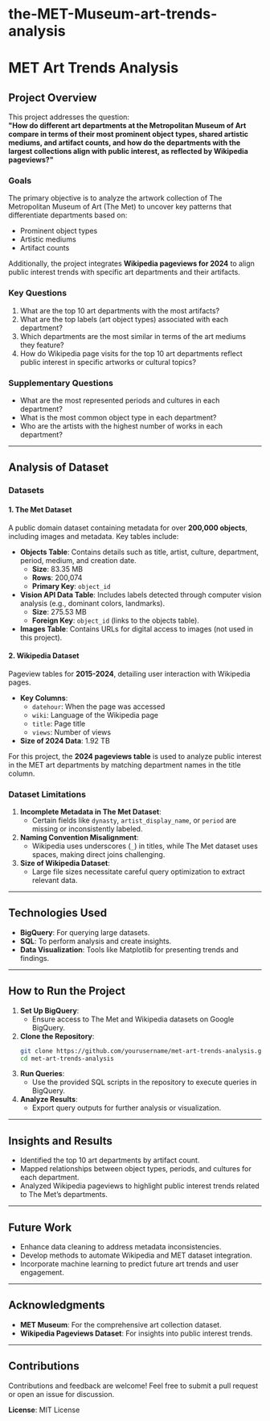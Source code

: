 # the-MET-Museum-art-trends-analysis

# MET Art Trends Analysis  

## **Project Overview**  
This project addresses the question:  
**"How do different art departments at the Metropolitan Museum of Art compare in terms of their most prominent object types, shared artistic mediums, and artifact counts, and how do the departments with the largest collections align with public interest, as reflected by Wikipedia pageviews?"**  

### **Goals**  
The primary objective is to analyze the artwork collection of The Metropolitan Museum of Art (The Met) to uncover key patterns that differentiate departments based on:  
- Prominent object types  
- Artistic mediums  
- Artifact counts  

Additionally, the project integrates **Wikipedia pageviews for 2024** to align public interest trends with specific art departments and their artifacts.  

### **Key Questions**  
1. What are the top 10 art departments with the most artifacts?  
2. What are the top labels (art object types) associated with each department?  
3. Which departments are the most similar in terms of the art mediums they feature?  
4. How do Wikipedia page visits for the top 10 art departments reflect public interest in specific artworks or cultural topics?  

### **Supplementary Questions**  
- What are the most represented periods and cultures in each department?  
- What is the most common object type in each department?  
- Who are the artists with the highest number of works in each department?  

---

## **Analysis of Dataset**  

### **Datasets**  
#### 1. **The Met Dataset**  
A public domain dataset containing metadata for over **200,000 objects**, including images and metadata. Key tables include:  
- **Objects Table**: Contains details such as title, artist, culture, department, period, medium, and creation date.  
  - **Size**: 83.35 MB  
  - **Rows**: 200,074  
  - **Primary Key**: `object_id`  
- **Vision API Data Table**: Includes labels detected through computer vision analysis (e.g., dominant colors, landmarks).  
  - **Size**: 275.53 MB  
  - **Foreign Key**: `object_id` (links to the objects table).  
- **Images Table**: Contains URLs for digital access to images (not used in this project).  

#### 2. **Wikipedia Dataset**  
Pageview tables for **2015-2024**, detailing user interaction with Wikipedia pages.  
- **Key Columns**:  
  - `datehour`: When the page was accessed  
  - `wiki`: Language of the Wikipedia page  
  - `title`: Page title  
  - `views`: Number of views  
- **Size of 2024 Data**: 1.92 TB  

For this project, the **2024 pageviews table** is used to analyze public interest in the MET art departments by matching department names in the title column.  

### **Dataset Limitations**  
1. **Incomplete Metadata in The Met Dataset**:  
   - Certain fields like `dynasty`, `artist_display_name`, or `period` are missing or inconsistently labeled.  
2. **Naming Convention Misalignment**:  
   - Wikipedia uses underscores (`_`) in titles, while The Met dataset uses spaces, making direct joins challenging.  
3. **Size of Wikipedia Dataset**:  
   - Large file sizes necessitate careful query optimization to extract relevant data.  

---

## **Technologies Used**  
- **BigQuery**: For querying large datasets.  
- **SQL**: To perform analysis and create insights.  
- **Data Visualization**: Tools like Matplotlib for presenting trends and findings.  

---

## **How to Run the Project**  
1. **Set Up BigQuery**:  
   - Ensure access to The Met and Wikipedia datasets on Google BigQuery.  
2. **Clone the Repository**:  
   ```bash
   git clone https://github.com/yourusername/met-art-trends-analysis.git
   cd met-art-trends-analysis
   ```  
3. **Run Queries**:  
   - Use the provided SQL scripts in the repository to execute queries in BigQuery.  
4. **Analyze Results**:  
   - Export query outputs for further analysis or visualization.  

---

## **Insights and Results**  
- Identified the top 10 art departments by artifact count.  
- Mapped relationships between object types, periods, and cultures for each department.  
- Analyzed Wikipedia pageviews to highlight public interest trends related to The Met’s departments.  

---

## **Future Work**  
- Enhance data cleaning to address metadata inconsistencies.  
- Develop methods to automate Wikipedia and MET dataset integration.  
- Incorporate machine learning to predict future art trends and user engagement.  

---

## **Acknowledgments**  
- **MET Museum**: For the comprehensive art collection dataset.  
- **Wikipedia Pageviews Dataset**: For insights into public interest trends.  

---

## **Contributions**  
Contributions and feedback are welcome! Feel free to submit a pull request or open an issue for discussion.  

**License**: MIT License  
